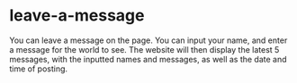 # leave-a-message
You can leave a message on the page.
You can input your name, and enter a message for the world to see.
The website will then display the latest 5 messages, with the inputted names and messages, as well as the date and time of posting.
